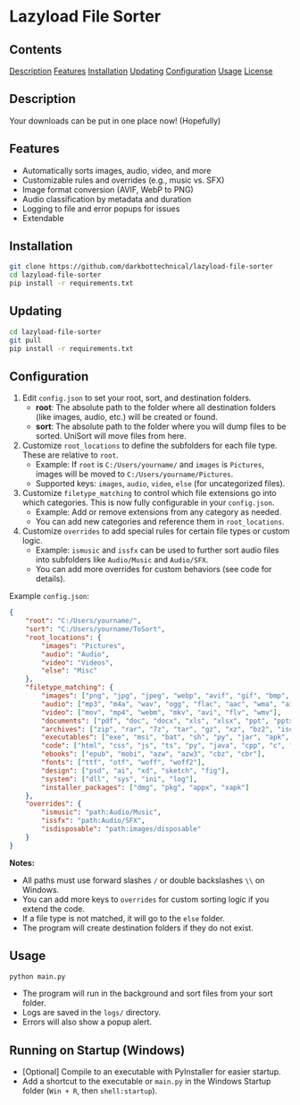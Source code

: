 # Lazyload File Sorter
## Contents
[Description](#Description)
[Features](#Features)
[Installation](#Installation)
[Updating](#Updating)
[Configuration](#Configuration)
[Usage](#Usage)
[License](LICENSE)

## Description
Your downloads can be put in one place now! (Hopefully)

## Features
- Automatically sorts images, audio, video, and more
- Customizable rules and overrides (e.g., music vs. SFX)
- Image format conversion (AVIF, WebP to PNG)
- Audio classification by metadata and duration
- Logging to file and error popups for issues
- Extendable

## Installation

```bash
git clone https://github.com/darkbottechnical/lazyload-file-sorter
cd lazyload-file-sorter
pip install -r requirements.txt
```

## Updating

```bash
cd lazyload-file-sorter
git pull
pip install -r requirements.txt
```

## Configuration

1. Edit `config.json` to set your root, sort, and destination folders.
   - **root**: The absolute path to the folder where all destination folders (like images, audio, etc.) will be created or found.
   - **sort**: The absolute path to the folder where you will dump files to be sorted. UniSort will move files from here.
2. Customize `root_locations` to define the subfolders for each file type. These are relative to `root`.
   - Example: If `root` is `C:/Users/yourname/` and `images` is `Pictures`, images will be moved to `C:/Users/yourname/Pictures`.
   - Supported keys: `images`, `audio`, `video`, `else` (for uncategorized files).
3. Customize `filetype_matching` to control which file extensions go into which categories. This is now fully configurable in your `config.json`.
   - Example: Add or remove extensions from any category as needed.
   - You can add new categories and reference them in `root_locations`.
4. Customize `overrides` to add special rules for certain file types or custom logic.
   - Example: `ismusic` and `issfx` can be used to further sort audio files into subfolders like `Audio/Music` and `Audio/SFX`.
   - You can add more overrides for custom behaviors (see code for details).

Example `config.json`:
```json
{
    "root": "C:/Users/yourname/",
    "sort": "C:/Users/yourname/ToSort",
    "root_locations": {
        "images": "Pictures",
        "audio": "Audio",
        "video": "Videos",
        "else": "Misc"
    },
    "filetype_matching": {
        "images": ["png", "jpg", "jpeg", "webp", "avif", "gif", "bmp", "tiff", "svg", "heic"],
        "audio": ["mp3", "m4a", "wav", "ogg", "flac", "aac", "wma", "aiff"],
        "video": ["mov", "mp4", "webm", "mkv", "avi", "flv", "wmv"],
        "documents": ["pdf", "doc", "docx", "xls", "xlsx", "ppt", "pptx", "txt", "odt", "csv", "rtf"],
        "archives": ["zip", "rar", "7z", "tar", "gz", "xz", "bz2", "iso"],
        "executables": ["exe", "msi", "bat", "sh", "py", "jar", "apk", "app", "deb", "rpm"],
        "code": ["html", "css", "js", "ts", "py", "java", "cpp", "c", "cs", "php", "go", "rs", "swift", "kt", "lua"],
        "ebooks": ["epub", "mobi", "azw", "azw3", "cbz", "cbr"],
        "fonts": ["ttf", "otf", "woff", "woff2"],
        "design": ["psd", "ai", "xd", "sketch", "fig"],
        "system": ["dll", "sys", "ini", "log"],
        "installer_packages": ["dmg", "pkg", "appx", "xapk"]
    },
    "overrides": {
        "ismusic": "path:Audio/Music",
        "issfx": "path:Audio/SFX",
        "isdisposable": "path:images/disposable"
    }
}
```

**Notes:**
- All paths must use forward slashes `/` or double backslashes `\\` on Windows.
- You can add more keys to `overrides` for custom sorting logic if you extend the code.
- If a file type is not matched, it will go to the `else` folder.
- The program will create destination folders if they do not exist.

## Usage

```bash
python main.py
```

- The program will run in the background and sort files from your sort folder.
- Logs are saved in the `logs/` directory.
- Errors will also show a popup alert.

## Running on Startup (Windows)
- [Optional] Compile to an executable with PyInstaller for easier startup.
- Add a shortcut to the executable or `main.py` in the Windows Startup folder (`Win + R`, then `shell:startup`).

